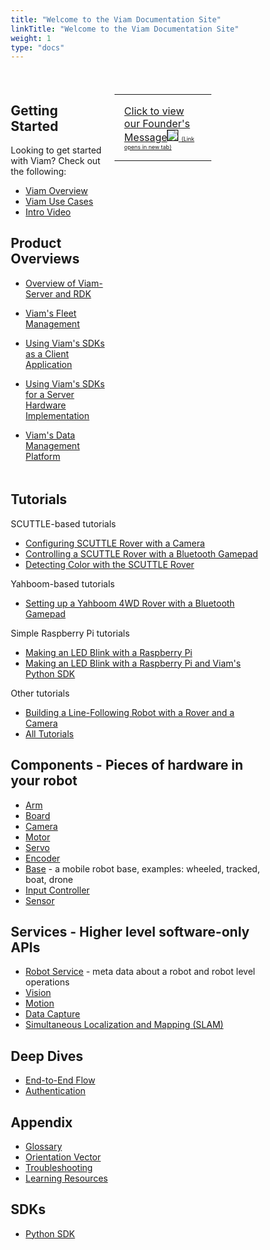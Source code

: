 ```yaml
---
title: "Welcome to the Viam Documentation Site"
linkTitle: "Welcome to the Viam Documentation Site"
weight: 1
type: "docs"
---
```


<style>
    * {
  box-sizing: border-box;
}
.row {
  margin-left:-5px;
  margin-right:-5px;
}
  
.column {
  float: left;
  width: 40%;
  padding: 5px;
}

/* Clearfix (clear floats) */
.row::after {
  content: "";
  clear: both;
  display: table;
}

table {
  border-collapse: collapse;
  border-spacing: 0;
  width: 100%;
  border: none solid #ddd;
}

th, td {
  text-align: left;
  padding: 16px;
}

tr:nth-child(even) {
  background-color: #f2f2f2;
}
</style>
</head>
<body>
<br>
<div class="row">
  <div class="column">
 
## Getting Started
Looking to get started with Viam? Check out the following:

- [Viam Overview](/getting-started/high-level-overview)
- [Viam Use Cases](http://www.viam.com/use-cases)
- [Intro Video](https://www.youtube.com/watch?v=TjmvnEdNVKs&ab_channel=EliotHorowitz)

## Product Overviews
- [Overview of Viam-Server and RDK](/product-overviews/rdk)
- [Viam's Fleet Management](/product-overviews/fleet-management)
- [Using Viam's SDKs as a Client Application](/product-overviews/sdk-as-client)
- [Using Viam's SDKs for a Server Hardware Implementation](/product-overviews/sdk-as-server)
- [Viam's Data Management Platform](/product-overviews/data-management)

  </div>
  <div class="column">
    <table>
      <tr>
        <td><a href="https://www.youtube.com/watch?v=TjmvnEdNVKs" target="_blank">Click to view our Founder's Message<img src="../img/eliot-vid-thumb.png" style="border: 1px solid black"> <span style="font-size:xx-small" </span> (Link opens in new tab)</a></td>
      </tr>
    </table>
  </div>
</div>


## Tutorials
SCUTTLE-based tutorials
- [Configuring SCUTTLE Rover with a Camera](/tutorials/scuttlebot)
- [Controlling a SCUTTLE Rover with a Bluetooth Gamepad](/tutorials/scuttle-gamepad)
- [Detecting Color with the SCUTTLE Rover](/tutorials/color-detection-scuttle)

Yahboom-based tutorials
- [Setting up a Yahboom 4WD Rover with a Bluetooth Gamepad](/tutorials/yahboom-rover)

Simple Raspberry Pi tutorials
- [Making an LED Blink with a Raspberry Pi](/tutorials/how-to-make-an-led-blink-with-a-raspberry-pi-using-viam)
- [Making an LED Blink with a Raspberry Pi and Viam's Python SDK](/tutorials/how-to-make-an-led-blink-with-a-raspberry-pi-and-python)

Other tutorials
- [Building a Line-Following Robot with a Rover and a Camera](/tutorials/webcam-line-follower-robot/)
- [All Tutorials](/tutorials/)

## Components - Pieces of hardware in your robot
- [Arm](/components/arm)
- [Board](/components/board)
- [Camera](/components/camera)
- [Motor](/components/motor)
- [Servo](/components/servo)
- [Encoder](/components/encoder)
- [Base](/components/base) - a mobile robot base, examples: wheeled, tracked, boat, drone
- [Input Controller](/components/input-controller)
- [Sensor](/components/sensor)

## Services - Higher level software-only APIs
- [Robot Service](/services/robot-service) - meta data about a robot and robot level operations
- [Vision](/services/vision)
- [Motion](/services/motion)
- [Data Capture](/services/data-capture)
- [Simultaneous Localization and Mapping (SLAM)](/services/slam)


## Deep Dives
- [End-to-End Flow](/deeper-dive/robot-to-robot-comms)
- [Authentication](/deeper-dive/security)

## Appendix
- [Glossary](/appendix/glossary)
- [Orientation Vector](/appendix/orientation-vector)
- [Troubleshooting](/appendix/troubleshooting)
- [Learning Resources](/appendix/learning-resources)

## SDKs
- [Python SDK](https://python.viam.dev/)
